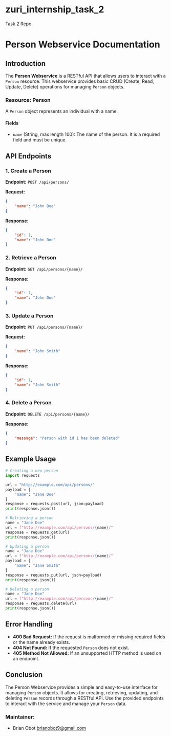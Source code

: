 # zuri_internship_task_2

Task 2 Repo

# Person Webservice Documentation

## Introduction

The **Person Webservice** is a RESTful API that allows users to interact with a `Person` resource. This webservice provides basic CRUD (Create, Read, Update, Delete) operations for managing `Person` objects.

### Resource: Person

A `Person` object represents an individual with a name.

#### Fields

- `name` (String, max length 100): The name of the person. It is a required field and must be unique.

## API Endpoints

### 1. Create a Person

**Endpoint:** `POST /api/persons/`

**Request:**
```json
{
    "name": "John Doe"
}
```

**Response:**
```json
{
    "id": 1,
    "name": "John Doe"
}
```

### 2. Retrieve a Person

**Endpoint:** `GET /api/persons/{name}/`

**Response:**
```json
{
    "id": 1,
    "name": "John Doe"
}
```

### 3. Update a Person

**Endpoint:** `PUT /api/persons/{name}/`

**Request:**
```json
{
    "name": "John Smith"
}
```

**Response:**
```json
{
    "id": 1,
    "name": "John Smith"
}
```

### 4. Delete a Person

**Endpoint:** `DELETE /api/persons/{name}/`

**Response:**
```json
{
    "message": "Person with id 1 has been deleted"
}
```


## Example Usage

```python
# Creating a new person
import requests

url = "http://example.com/api/persons/"
payload = {
    "name": "Jane Doe"
}
response = requests.post(url, json=payload)
print(response.json())

# Retrieving a person
name = "Jane Doe"
url = f"http://example.com/api/persons/{name}/"
response = requests.get(url)
print(response.json())

# Updating a person
name = "Jane Doe"
url = f"http://example.com/api/persons/{name}/"
payload = {
    "name": "Jane Smith"
}
response = requests.put(url, json=payload)
print(response.json())

# Deleting a person
name = "Jane Doe"
url = f"http://example.com/api/persons/{name}/"
response = requests.delete(url)
print(response.json())
```

## Error Handling

- **400 Bad Request:** If the request is malformed or missing required fields or the name already exists.
- **404 Not Found:** If the requested `Person` does not exist.
- **405 Method Not Allowed:** If an unsupported HTTP method is used on an endpoint.

## Conclusion

The Person Webservice provides a simple and easy-to-use interface for managing `Person` objects. It allows for creating, retrieving, updating, and deleting `Person` records through a RESTful API. Use the provided endpoints to interact with the service and manage your `Person` data.

### Maintainer:
- Brian Obot <brianobot9@gmail.com>